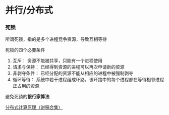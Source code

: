 # 并行/分布式

### 死锁

所谓死锁，指的是多个进程竞争资源，导致互相等待

死锁的四个必要条件
1. 互斥： 资源不能被共享，只能有一个进程使用
2. 请求与保持： 已经得到资源的进程可以再次申请新的资源
3. 非剥夺条件： 已经分配的资源不能从相应的进程中被强制剥夺
4. 循环等待： 系统中若干进程组成环路，该环路中的每个进程都在等待相邻进程正占用的资源

避免死锁的**银行家算法**

[分布式计算原理（讲稿合集）](http://dcg.ethz.ch/lectures/podc_allstars/)
